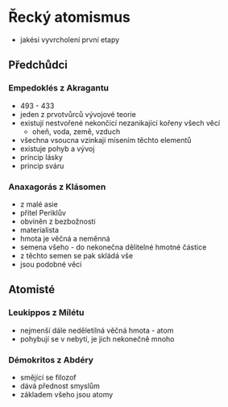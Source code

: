# Řecký atomismus
- jakési vyvrcholení první etapy

## Předchůdci
### Empedoklés z Akragantu
- 493 - 433
- jeden z prvotvůrců vývojové teorie
- existují nestvořené nekončící nezanikající kořeny všech věcí
    - oheň, voda, země, vzduch
- všechna vsoucna vzinkají mísením těchto elementů
- existuje pohyb a vývoj
- princip lásky
- princip sváru

### Anaxagorás z Klásomen
- z malé asie
- přítel Periklův
- obviněn z bezbožnosti
- materialista
- hmota je věčná a neměnná
- semena všeho - do nekonečna dělitelné hmotné částice
- z těchto semen se pak skládá vše
- jsou podobné věci

## Atomisté
### Leukippos z Mílétu
- nejmenší dále neděletilná věčná hmota - atom
- pohybují se v nebytí, je jich nekonečně mnoho

### Démokritos z Abdéry
- smějící se filozof
- dává přednost smyslům
- základem všeho jsou atomy
